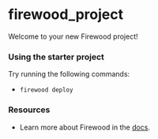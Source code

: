 # firewood_project

Welcome to your new Firewood project!

### Using the starter project

Try running the following commands:

- `firewood deploy`

### Resources

- Learn more about Firewood in the [docs](https://responsiveml.com/).
